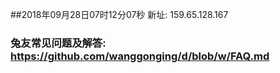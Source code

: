 ##2018年09月28日07时12分07秒 新址: 159.65.128.167
### 兔友常见问题及解答: https://github.com/wanggonging/d/blob/w/FAQ.md

